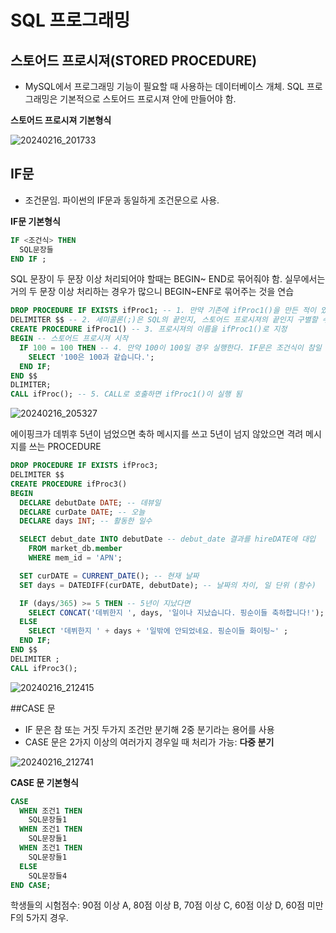 #  SQL 프로그래밍

## 스토어드 프로시져(STORED PROCEDURE)
- MySQL에서 프로그래밍 기능이 필요할 때 사용하는 데이터베이스 개체. SQL 프로그래밍은 기본적으로 스토어드 프로시져 안에 만들어야 함.

**스토어드 프로시져 기본형식**

![20240216_201733](https://github.com/junhosong0/MySQL/assets/117610783/d4217ccf-59a6-4539-ada7-aff126052518)


## IF문
- 조건문임. 파이썬의 IF문과 동일하게 조건문으로 사용.

**IF문 기본형식**

```SQL
IF <조건식> THEN
  SQL문장들
END IF ;
```
SQL 문장이 두 문장 이상 처리되어야 할때는 BEGIN~ END로 묶어줘야 함. 실무에서는 거의 두 문장 이상 처리하는 경우가 많으니 BEGIN~ENF로 묶어주는 것을 연습
```SQL
DROP PROCEDURE IF EXISTS ifProc1; -- 1. 만약 기존에 ifProc1()을 만든 적이 있다면 삭제
DELIMITER $$ -- 2. 세미콜론(;)은 SQL의 끝인지, 스토어드 프로시져의 끝인지 구별할 수 없어 $$를 사용
CREATE PROCEDURE ifProc1() -- 3. 프로시져의 이름을 ifProc1()로 지정
BEGIN -- 스토어드 프로시져 시작
  IF 100 = 100 THEN -- 4. 만약 100이 100일 경우 실행한다. IF문은 조건식이 참일 경우실행
    SELECT '100은 100과 같습니다.';
  END IF;
END $$
DLIMITER;
CALL ifProc(); -- 5. CALL로 호출하면 ifProc1()이 실행 됨
```
![20240216_205327](https://github.com/junhosong0/MySQL/assets/117610783/d0cac593-cad2-41cc-91a0-e2a6023369aa)


에이핑크가 데뷔후 5년이 넘었으면 축하 메시지를 쓰고 5년이 넘지 않았으면 격려 메시지를 쓰는 PROCEDURE
```SQL
DROP PROCEDURE IF EXISTS ifProc3;
DELIMITER $$
CREATE PROCEDURE ifProc3()
BEGIN
  DECLARE debutDate DATE; -- 데뷰일
  DECLARE curDate DATE; -- 오늘
  DECLARE days INT; -- 활동한 일수

  SELECT debut_date INTO debutDate -- debut_date 결과를 hireDATE에 대입
    FROM market_db.member
    WHERE mem_id = 'APN';

  SET curDATE = CURRENT_DATE(); -- 현재 날짜
  SET days = DATEDIFF(curDATE, debutDate); -- 날짜의 차이, 일 단위 (함수)

  IF (days/365) >= 5 THEN -- 5년이 지났다면
    SELECT CONCAT('데뷔한지 ', days, '일이나 지났습니다. 핑순이들 축하합니다!');
  ELSE
    SELECT '데뷔한지 ' + days + '일밖에 안되었네요. 핑순이들 화이팅~' ;
  END IF;
END $$
DELIMITER ;
CALL ifProc3();
```

![20240216_212415](https://github.com/junhosong0/MySQL/assets/117610783/201ccabd-589a-4102-9953-f22e9342eddd)




##CASE 문
- IF 문은 참 또는 거짓 두가지 조건만 분기해 2중 분기라는 용어를 사용
- CASE 문은 2가지 이상의 여러가지 경우일 때 처리가 가능: **다중 분기**

![20240216_212741](https://github.com/junhosong0/MySQL/assets/117610783/d147d876-cf7f-4438-903d-b320d5ede47b)

**CASE 문 기본형식**
```SQL
CASE
  WHEN 조건1 THEN
    SQL문장들1
  WHEN 조건1 THEN
    SQL문장들1
  WHEN 조건1 THEN
    SQL문장들1
  ELSE
    SQL문장들4
END CASE;
```

학생들의 시험점수: 90점 이상 A, 80점 이상 B, 70점 이상 C, 60점 이상 D, 60점 미만 F의 5가지 경우.


```SQL

```


```SQL

```



```SQL

```


```SQL

```



```SQL

```


```SQL

```



```SQL

```


```SQL

```



